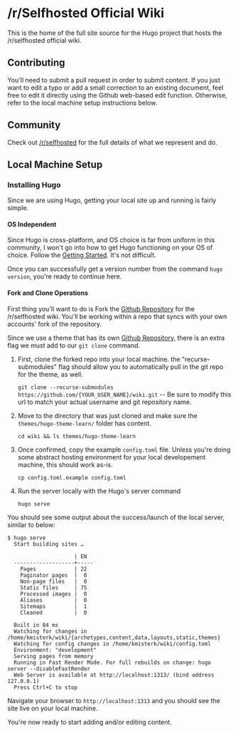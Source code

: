 # /r/Selfhosted Official Wiki

This is the home of the full site source for the Hugo project that hosts the /r/selfhosted official wiki.

## Contributing

You'll need to submit a pull request in order to submit content. If you just want to edit a typo or add a small correction to an existing document, feel free to edit it directly using the Github web-based edit function. Otherwise, refer to the local machine setup instructions below.

## Community

Check out [/r/selfhosted](https://reddit.com/r/selfhosted) for the full details of what we represent and do.

## Local Machine Setup

### Installing Hugo

Since we are using Hugo, getting your local site up and running is fairly simple.

#### OS Independent

Since Hugo is cross-platform, and OS choice is far from uniform in this community, I won't go into how to get Hugo functioning on your OS of choice. Follow the [Getting Started](https://gohugo.io/getting-started/quick-start/). It's not difficult.

Once you can successfully get a version number from the command `hugo version`, you're ready to continue here.

#### Fork and Clone Operations

First thing you'll want to do is Fork the [Github Repository](https://github.com/r-selfhosted-wiki/wiki) for the /r/selfhosted wiki. You'll be working within a repo that syncs with your own accounts' fork of the repository.

Since we use a theme that has its own [Github Repository](https://github.com/matcornic/hugo-theme-learn), there is an extra flag we must add to our `git clone` command.

1. First, clone the forked repo into your local machine. the "recurse-submodules" flag should allow you to automatically pull in the git repo for the theme, as well.

    `git clone --recurse-submodules https://github.com/{YOUR_USER_NAME}/wiki.git`  -- Be sure to modify this url to match your actual username and git repository name.

2. Move to the directory that was just cloned and make sure the `themes/hugo-theme-learn/` folder has content.

    `cd wiki && ls themes/hugo-theme-learn`

3. Once confirmed, copy the example `config.toml` file. Unless you're doing some abstract hosting environment for your local developement machine, this should work as-is.

    `cp config.toml.example config.toml`

4. Run the server locally with the Hugo's server command

    `hugo serve`

You should see some output about the success/launch of the local server, similar to below:

```
$ hugo serve
  Start building sites …

                     | EN  
  -------------------+-----
    Pages            | 22  
    Paginator pages  |  0  
    Non-page files   |  0  
    Static files     | 75  
    Processed images |  0  
    Aliases          |  0  
    Sitemaps         |  1  
    Cleaned          |  0  

  Built in 84 ms
  Watching for changes in /home/kmisterk/wiki/{archetypes,content,data,layouts,static,themes}
  Watching for config changes in /home/kmisterk/wiki/config.toml
  Environment: "development"
  Serving pages from memory
  Running in Fast Render Mode. For full rebuilds on change: hugo server --disableFastRender
  Web Server is available at http://localhost:1313/ (bind address 127.0.0.1)
  Press Ctrl+C to stop
```

Navigate your browser to `http://localhost:1313` and you should see the site live on your local machine.

You're now ready to start adding and/or editing content.
